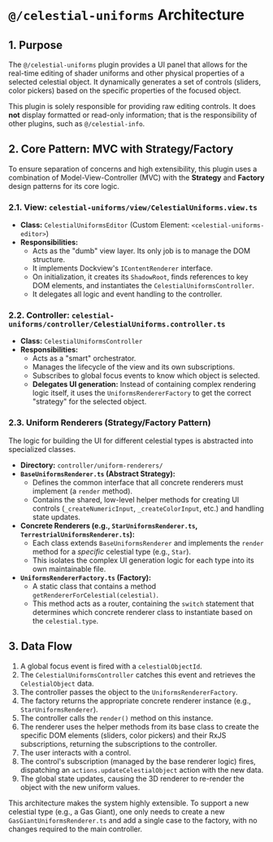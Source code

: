 # `@/celestial-uniforms` Architecture

## 1. Purpose

The `@/celestial-uniforms` plugin provides a UI panel that allows for the real-time editing of shader uniforms and other physical properties of a selected celestial object. It dynamically generates a set of controls (sliders, color pickers) based on the specific properties of the focused object.

This plugin is solely responsible for providing raw editing controls. It does **not** display formatted or read-only information; that is the responsibility of other plugins, such as `@/celestial-info`.

## 2. Core Pattern: MVC with Strategy/Factory

To ensure separation of concerns and high extensibility, this plugin uses a combination of Model-View-Controller (MVC) with the **Strategy** and **Factory** design patterns for its core logic.

### 2.1. View: `celestial-uniforms/view/CelestialUniforms.view.ts`

- **Class:** `CelestialUniformsEditor` (Custom Element: `<celestial-uniforms-editor>`)
- **Responsibilities:**
  - Acts as the "dumb" view layer. Its only job is to manage the DOM structure.
  - It implements Dockview's `IContentRenderer` interface.
  - On initialization, it creates its `ShadowRoot`, finds references to key DOM elements, and instantiates the `CelestialUniformsController`.
  - It delegates all logic and event handling to the controller.

### 2.2. Controller: `celestial-uniforms/controller/CelestialUniforms.controller.ts`

- **Class:** `CelestialUniformsController`
- **Responsibilities:**
  - Acts as a "smart" orchestrator.
  - Manages the lifecycle of the view and its own subscriptions.
  - Subscribes to global focus events to know which object is selected.
  - **Delegates UI generation:** Instead of containing complex rendering logic itself, it uses the `UniformsRendererFactory` to get the correct "strategy" for the selected object.

### 2.3. Uniform Renderers (Strategy/Factory Pattern)

The logic for building the UI for different celestial types is abstracted into specialized classes.

- **Directory:** `controller/uniform-renderers/`
- **`BaseUniformsRenderer.ts` (Abstract Strategy):**
  - Defines the common interface that all concrete renderers must implement (a `render` method).
  - Contains the shared, low-level helper methods for creating UI controls (`_createNumericInput`, `_createColorInput`, etc.) and handling state updates.
- **Concrete Renderers (e.g., `StarUniformsRenderer.ts`, `TerrestrialUniformsRenderer.ts`):**
  - Each class extends `BaseUniformsRenderer` and implements the `render` method for a _specific_ celestial type (e.g., `Star`).
  - This isolates the complex UI generation logic for each type into its own maintainable file.
- **`UniformsRendererFactory.ts` (Factory):**
  - A static class that contains a method `getRendererForCelestial(celestial)`.
  - This method acts as a router, containing the `switch` statement that determines which concrete renderer class to instantiate based on the `celestial.type`.

## 3. Data Flow

1.  A global focus event is fired with a `celestialObjectId`.
2.  The `CelestialUniformsController` catches this event and retrieves the `CelestialObject` data.
3.  The controller passes the object to the `UniformsRendererFactory`.
4.  The factory returns the appropriate concrete renderer instance (e.g., `StarUniformsRenderer`).
5.  The controller calls the `render()` method on this instance.
6.  The renderer uses the helper methods from its base class to create the specific DOM elements (sliders, color pickers) and their RxJS subscriptions, returning the subscriptions to the controller.
7.  The user interacts with a control.
8.  The control's subscription (managed by the base renderer logic) fires, dispatching an `actions.updateCelestialObject` action with the new data.
9.  The global state updates, causing the 3D renderer to re-render the object with the new uniform values.

This architecture makes the system highly extensible. To support a new celestial type (e.g., a Gas Giant), one only needs to create a new `GasGiantUniformsRenderer.ts` and add a single case to the factory, with no changes required to the main controller.
